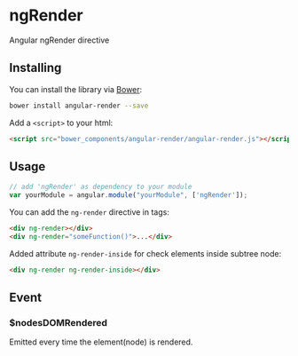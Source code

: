 ngRender
=======

Angular ngRender directive


## Installing

You can install the library via [Bower](http://bower.io/):

```sh
bower install angular-render --save
```

Add a `<script>` to your html:

```html
<script src="bower_components/angular-render/angular-render.js"></script>
```

## Usage

```js
// add 'ngRender' as dependency to your module
var yourModule = angular.module("yourModule", ['ngRender']);
```

You can add the `ng-render` directive in tags:
```html
<div ng-render></div>
<div ng-render="someFunction()">...</div>
````

Added attribute `ng-render-inside` for check elements inside subtree node:
```html
<div ng-render ng-render-inside></div>
````

## Event

### $nodesDOMRendered

Emitted every time the element(node) is rendered.